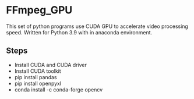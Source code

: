 # FFmpeg_GPU
This set of python programs use CUDA GPU to accelerate video processing speed.
Written for Python 3.9 with in anaconda environment.

## Steps
- Install CUDA and CUDA driver
- Install CUDA toolkit
- pip install pandas
- pip install openpyxl
- conda install -c conda-forge opencv